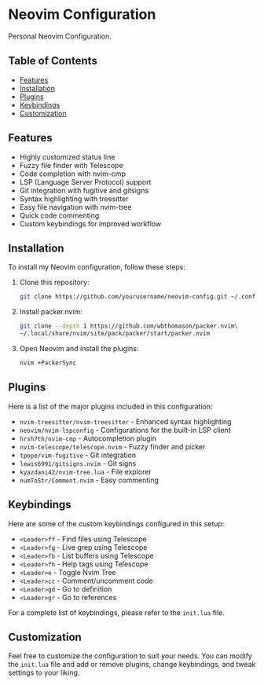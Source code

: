# Neovim Configuration

Personal Neovim Configuration.

## Table of Contents

- [Features](#features)
- [Installation](#installation)
- [Plugins](#plugins)
- [Keybindings](#keybindings)
- [Customization](#customization)


## Features

- Highly customized status line
- Fuzzy file finder with Telescope
- Code completion with nvim-cmp
- LSP (Language Server Protocol) support
- Git integration with fugitive and gitsigns
- Syntax highlighting with treesitter
- Easy file navigation with nvim-tree
- Quick code commenting
- Custom keybindings for improved workflow

## Installation

To install my Neovim configuration, follow these steps:

1. Clone this repository:

    ```sh
    git clone https://github.com/yourusername/neovim-config.git ~/.config/nvim
    ```

2. Install packer.nvim:

    ```sh
    git clone --depth 1 https://github.com/wbthomason/packer.nvim\
    ~/.local/share/nvim/site/pack/packer/start/packer.nvim
    ```

3. Open Neovim and install the plugins:

    ```sh
    nvim +PackerSync
    ```

## Plugins

Here is a list of the major plugins included in this configuration:

- `nvim-treesitter/nvim-treesitter` - Enhanced syntax highlighting
- `neovim/nvim-lspconfig` - Configurations for the built-in LSP client
- `hrsh7th/nvim-cmp` - Autocompletion plugin
- `nvim-telescope/telescope.nvim` - Fuzzy finder and picker
- `tpope/vim-fugitive` - Git integration
- `lewis6991/gitsigns.nvim` - Git signs
- `kyazdani42/nvim-tree.lua` - File explorer
- `numToStr/Comment.nvim` - Easy commenting

## Keybindings

Here are some of the custom keybindings configured in this setup:

- `<Leader>ff` - Find files using Telescope
- `<Leader>fg` - Live grep using Telescope
- `<Leader>fb` - List buffers using Telescope
- `<Leader>fh` - Help tags using Telescope
- `<Leader>e` - Toggle Nvim Tree
- `<Leader>cc` - Comment/uncomment code
- `<Leader>gd` - Go to definition
- `<Leader>gr` - Go to references

For a complete list of keybindings, please refer to the `init.lua` file.

## Customization

Feel free to customize the configuration to suit your needs. You can modify the `init.lua` file and add or remove plugins, change keybindings, and tweak settings to your liking.

